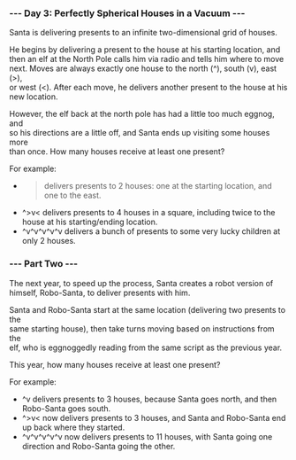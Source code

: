 ### --- Day 3: Perfectly Spherical Houses in a Vacuum ---

Santa is delivering presents to an infinite two-dimensional grid of houses.

He begins by delivering a present to the house at his starting location, and  
then an elf at the North Pole calls him via radio and tells him where to move  
next. Moves are always exactly one house to the north (^), south (v), east (>),  
or west (<). After each move, he delivers another present to the house at his  
new location.

However, the elf back at the north pole has had a little too much eggnog, and  
so his directions are a little off, and Santa ends up visiting some houses more  
than once. How many houses receive at least one present?

For example:

* > delivers presents to 2 houses: one at the starting location, and one to the east.
* ^>v< delivers presents to 4 houses in a square, including twice to the house at his starting/ending location.
* ^v^v^v^v^v delivers a bunch of presents to some very lucky children at only 2 houses.

### --- Part Two ---

The next year, to speed up the process, Santa creates a robot version of  
himself, Robo-Santa, to deliver presents with him.

Santa and Robo-Santa start at the same location (delivering two presents to the  
same starting house), then take turns moving based on instructions from the  
elf, who is eggnoggedly reading from the same script as the previous year.

This year, how many houses receive at least one present?

For example:

* ^v delivers presents to 3 houses, because Santa goes north, and then Robo-Santa goes south.
* ^>v< now delivers presents to 3 houses, and Santa and Robo-Santa end up back where they started.
* ^v^v^v^v^v now delivers presents to 11 houses, with Santa going one direction and Robo-Santa going the other.


